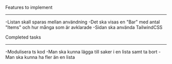 Features to implement
_____________________

-Listan skall sparas mellan användning
-Det ska visas en "Bar" med antal "Items" och hur många som är avklarade
-Sidan ska använda TailwindCSS





Completed tasks
_______________

-Modulisera ts kod
-Man ska kunna lägga till saker i en lista samt ta bort
-Man ska kunna ha fler än en lista